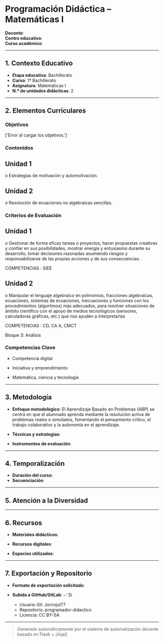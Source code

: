 # Programación Didáctica – Matemáticas I

**Docente**:   
**Centro educativo**:   
**Curso académico**:   

---

## 1. Contexto Educativo

- **Etapa educativa**: Bachillerato
- **Curso**: 1º Bachillerato
- **Asignatura**: Matemáticas I
- **N.º de unidades didácticas**: 2

---

## 2. Elementos Curriculares

### Objetivos
['Error al cargar los objetivos.']
### Contenidos

## Unidad 1
o Estrategias de motivación y automotivación.

## Unidad 2
o Resolución de ecuaciones no algebraicas sencillas.


### Criterios de Evaluación

## Unidad 1
o Gestionar de  forma eficaz tareas o proyectos, hacer propuestas creativas y 
confiar en sus posibilidades, mostrar energía y entusiasmo durante su desarrollo, 
tomar  decisiones razonadas asumiendo riesgos y responsabilizarse de las 
propias acciones y de sus consecuencias . 
 
COMPETENCIAS : SIEE

## Unidad 2
o Manipular el lenguaje algebraico en polinomios, fracciones algebraicas, 
ecuaciones, sistemas de ecuaciones, inecuaciones y funciones con los 
procedimientos (algoritmos) más adecuados, para resolver situaciones de 
ámbito científico con el apoyo de medios tecnológicos (sensores, calculadoras 
gráficas, etc.) que nos ayuden a interpretarlas  
 
COMPETENCIAS : CD, CA A, CMCT  
 
 
Bloque 3: Análisis


### Competencias Clave


- Competencia digital

- Iniciativa y emprendimiento

- Matemática, ciencia y tecnología



---

## 3. Metodología

- **Enfoque metodológico**: El Aprendizaje Basado en Problemas (ABP) se centra en que el alumnado aprenda mediante la resolución activa de problemas reales o simulados, fomentando el pensamiento crítico, el trabajo colaborativo y la autonomía en el aprendizaje.
- **Técnicas y estrategias**:  
  
- **Instrumentos de evaluación**: 

---

## 4. Temporalización

- **Duración del curso**: 
- **Secuenciación**:  
  

---

## 5. Atención a la Diversidad



---

## 6. Recursos

- **Materiales didácticos**:  
  
- **Recursos digitales**:  
  
- **Espacios utilizados**: 

---

## 7. Exportación y Repositorio

- **Formato de exportación solicitado**: 
- **Subida a GitHub/GitLab**: ✅ Sí

  - Usuario Git: Jorcojul77
  - Repositorio: programador-didactico
  - Licencia: CC BY-SA


---

> Generado automáticamente por el sistema de automatización docente basado en Flask + Jinja2